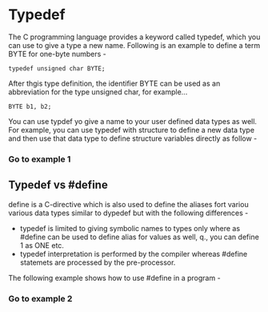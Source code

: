 # Typedef

The C programming language provides a keyword called typedef, which you can use to give a type a new name. Following is an example to define a term BYTE for one-byte numbers -

`typedef unsigned char BYTE;`

After thgis type definition, the identifier BYTE can be used as an abbreviation for the type unsigned char, for example...

` BYTE b1, b2; `

You can use typdef yo give a name to your user defined data types as well. For example, you can use typedef with structure to define a new data type and then use that data type to define structure variables directly as follow -

### Go to example 1

## Typedef vs #define

define is a C-directive which is also used to define the aliases fort variou various data types similar to dypedef but with the following differences -

- typedef is limited to giving symbolic names to types only where as #define can be used to define alias for values as well, q., you can define 1 as ONE etc.
- typedef interpretation is performed by the compiler whereas #define statemets are processed by the pre-processor.

The following example shows how to use #define in a program -

### Go to example 2